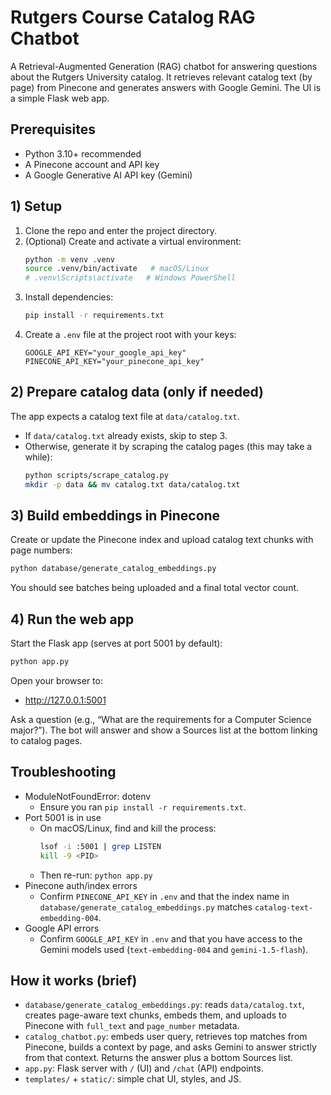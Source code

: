 # Rutgers Course Catalog RAG Chatbot

A Retrieval-Augmented Generation (RAG) chatbot for answering questions about the Rutgers University catalog. It retrieves relevant catalog text (by page) from Pinecone and generates answers with Google Gemini. The UI is a simple Flask web app.

## Prerequisites
- Python 3.10+ recommended
- A Pinecone account and API key
- A Google Generative AI API key (Gemini)

## 1) Setup
1. Clone the repo and enter the project directory.
2. (Optional) Create and activate a virtual environment:
   ```bash
   python -m venv .venv
   source .venv/bin/activate   # macOS/Linux
   # .venv\Scripts\activate   # Windows PowerShell
   ```
3. Install dependencies:
   ```bash
   pip install -r requirements.txt
   ```
4. Create a `.env` file at the project root with your keys:
   ```
   GOOGLE_API_KEY="your_google_api_key"
   PINECONE_API_KEY="your_pinecone_api_key"
   ```

## 2) Prepare catalog data (only if needed)
The app expects a catalog text file at `data/catalog.txt`.
- If `data/catalog.txt` already exists, skip to step 3.
- Otherwise, generate it by scraping the catalog pages (this may take a while):
  ```bash
  python scripts/scrape_catalog.py
  mkdir -p data && mv catalog.txt data/catalog.txt
  ```

## 3) Build embeddings in Pinecone
Create or update the Pinecone index and upload catalog text chunks with page numbers:
```bash
python database/generate_catalog_embeddings.py
```
You should see batches being uploaded and a final total vector count.

## 4) Run the web app
Start the Flask app (serves at port 5001 by default):
```bash
python app.py
```
Open your browser to:
- http://127.0.0.1:5001

Ask a question (e.g., “What are the requirements for a Computer Science major?”). The bot will answer and show a Sources list at the bottom linking to catalog pages.

## Troubleshooting
- ModuleNotFoundError: dotenv
  - Ensure you ran `pip install -r requirements.txt`.
- Port 5001 is in use
  - On macOS/Linux, find and kill the process:
    ```bash
    lsof -i :5001 | grep LISTEN
    kill -9 <PID>
    ```
  - Then re-run: `python app.py`
- Pinecone auth/index errors
  - Confirm `PINECONE_API_KEY` in `.env` and that the index name in `database/generate_catalog_embeddings.py` matches `catalog-text-embedding-004`.
- Google API errors
  - Confirm `GOOGLE_API_KEY` in `.env` and that you have access to the Gemini models used (`text-embedding-004` and `gemini-1.5-flash`).

## How it works (brief)
- `database/generate_catalog_embeddings.py`: reads `data/catalog.txt`, creates page-aware text chunks, embeds them, and uploads to Pinecone with `full_text` and `page_number` metadata.
- `catalog_chatbot.py`: embeds user query, retrieves top matches from Pinecone, builds a context by page, and asks Gemini to answer strictly from that context. Returns the answer plus a bottom Sources list.
- `app.py`: Flask server with `/` (UI) and `/chat` (API) endpoints.
- `templates/` + `static/`: simple chat UI, styles, and JS. 